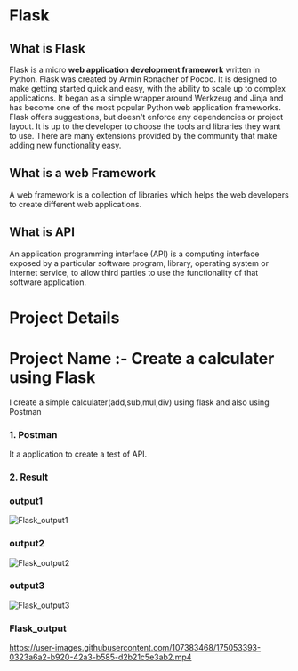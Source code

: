 # Flask
## What is Flask
Flask is a micro <b>web application development framework</b> written in Python. Flask was created by Armin Ronacher of Pocoo. 
It is designed to make getting started quick and easy, with the ability to scale up to complex applications. It began as a simple wrapper around Werkzeug and Jinja and has become one of the most popular Python web application frameworks.
Flask offers suggestions, but doesn't enforce any dependencies or project layout. It is up to the developer to choose the tools and libraries they want to use. There are many extensions provided by the community that make adding new functionality easy.

## What is a web Framework
A web framework is a collection of libraries which helps the web developers to create different web applications.

## What is API
An application programming interface (API) is a computing interface exposed by a particular software program, library, operating system or internet service, to allow third parties to use the functionality of that software application.

# Project Details 
# Project Name :- Create a calculater using Flask
I create a simple calculater(add,sub,mul,div) using flask and also using Postman
### 1. Postman 
It a application to create a test of API.
### 2. Result 

### output1
![Flask_output1](https://user-images.githubusercontent.com/107383468/175050291-5aad86fc-5487-4c28-aaa3-b02f76b86628.jpg)


### output2
![Flask_output2](https://user-images.githubusercontent.com/107383468/175050321-fe10d4b8-ae99-400e-96c4-bf817913ec7d.jpg)


### output3
![Flask_output3](https://user-images.githubusercontent.com/107383468/175050339-2a3378dc-b1d8-486f-abb7-042b6977afe1.jpg)

### Flask_output


https://user-images.githubusercontent.com/107383468/175053393-0323a6a2-b920-42a3-b585-d2b21c5e3ab2.mp4



